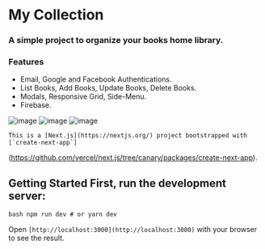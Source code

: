 # My Collection 
### A simple project to organize your books home library.
### Features
- Email, Google and Facebook Authentications.
- List Books, Add Books, Update Books, Delete Books.
- Modals, Responsive Grid, Side-Menu.
- Firebase.

![image](https://github.com/Torres-TI/Library/assets/76910959/8e508dd0-0bd1-4b92-9b52-2093b35a5e2c) 
![image](https://github.com/Torres-TI/Library/assets/76910959/1c8c6c2c-d6c9-4ccf-9250-44c937fdc3ec)
![image](https://github.com/Torres-TI/Library/assets/76910959/1959d85f-43ec-400e-b163-ee36f5ec5357)


 ```This is a [Next.js](https://nextjs.org/) project bootstrapped with [`create-next-app`]```      
 
 (https://github.com/vercel/next.js/tree/canary/packages/create-next-app).
 
 ## Getting Started First, run the development server: 
 ```bash npm run dev # or yarn dev ```

Open ```[http://localhost:3000](http://localhost:3000)``` with your browser to see the result.  


 
